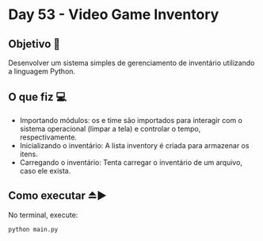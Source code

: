 # Day 53 - Video Game Inventory

## Objetivo 🎯
Desenvolver um sistema simples de gerenciamento de inventário utilizando a linguagem Python.

## O que fiz 💻
- Importando módulos: os e time são importados para interagir com o sistema operacional (limpar a tela) e controlar o tempo, respectivamente.
- Inicializando o inventário: A lista inventory é criada para armazenar os itens.
- Carregando o inventário: Tenta carregar o inventário de um arquivo, caso ele exista.

## Como executar ⏏️▶️
No terminal, execute:
```bash
python main.py
```
